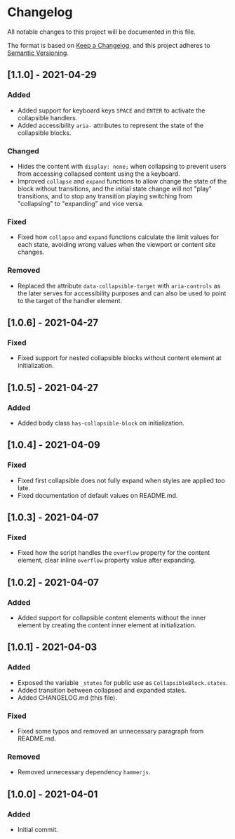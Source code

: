# Changelog

All notable changes to this project will be documented in this file.

The format is based on [Keep a Changelog](https://keepachangelog.com/en/1.0.0/), and this project adheres to [Semantic Versioning](https://semver.org/spec/v2.0.0.html).

## [1.1.0] - 2021-04-29

### Added

- Added support for keyboard keys `SPACE` and `ENTER` to activate the collapsible handlers.
- Added accessibility `aria-` attributes to represent the state of the collapsible blocks.

### Changed

- Hides the content with `display: none;` when collapsing to prevent users from accessing collapsed content using the a keyboard.
- Improved `collapse` and `expand` functions to allow change the state of the block without transitions, and the initial state change will not "play" transitions, and to stop any transition playing switching from "collapsing" to "expanding" and vice versa.

### Fixed

- Fixed how `collapse` and `expand` functions calculate the limit values for each state, avoiding wrong values when the viewport or content site changes.

### Removed

- Replaced the attribute `data-collapsible-target` with `aria-controls` as the later serves for accessibility purposes and can also be used to point to the target of the handler element.

## [1.0.6] - 2021-04-27

### Fixed

- Fixed support for nested collapsible blocks without content element at initialization.

## [1.0.5] - 2021-04-27

### Added

- Added body class `has-collapsible-block` on initialization.

## [1.0.4] - 2021-04-09

### Fixed

- Fixed first collapsible does not fully expand when styles are applied too late.
- Fixed documentation of default values on README.md.

## [1.0.3] - 2021-04-07

### Fixed

- Fixed how the script handles the `overflow` property for the content element, clear inline `overflow` property value after expanding.

## [1.0.2] - 2021-04-07

### Added

- Added support for collapsible content elements without the inner element by creating the content inner element at initialization.

## [1.0.1] - 2021-04-03

### Added

- Exposed the variable `_states` for public use as `CollapsibleBlock.states`.
- Added transition between collapsed and expanded states.
- Added CHANGELOG.md (this file).

### Fixed

- Fixed some typos and removed an unnecessary paragraph from README.md.

### Removed

- Removed unnecessary dependency `hammerjs`.

## [1.0.0] - 2021-04-01

### Added

- Initial commit.

